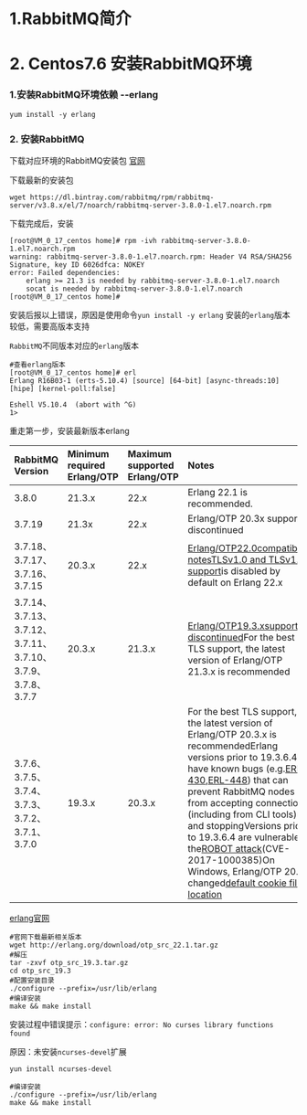 # 1.RabbitMQ简介

# 2. Centos7.6 安装RabbitMQ环境

### 1.安装RabbitMQ环境依赖 --erlang

```
yum install -y erlang
```

### 2. 安装RabbitMQ

下载对应环境的RabbitMQ安装包 [官网](https://www.rabbitmq.com/)

下载最新的安装包

```
wget https://dl.bintray.com/rabbitmq/rpm/rabbitmq-server/v3.8.x/el/7/noarch/rabbitmq-server-3.8.0-1.el7.noarch.rpm
```

下载完成后，安装

```
[root@VM_0_17_centos home]# rpm -ivh rabbitmq-server-3.8.0-1.el7.noarch.rpm 
warning: rabbitmq-server-3.8.0-1.el7.noarch.rpm: Header V4 RSA/SHA256 Signature, key ID 6026dfca: NOKEY
error: Failed dependencies:
    erlang >= 21.3 is needed by rabbitmq-server-3.8.0-1.el7.noarch
    socat is needed by rabbitmq-server-3.8.0-1.el7.noarch
[root@VM_0_17_centos home]#
```

安装后报以上错误，原因是使用命令`yun install -y erlang` 安装的`erlang`版本较低，需要高版本支持

`RabbitMQ`不同版本对应的`erlang`版本

```
#查看erlang版本
[root@VM_0_17_centos home]# erl
Erlang R16B03-1 (erts-5.10.4) [source] [64-bit] [async-threads:10] [hipe] [kernel-poll:false]

Eshell V5.10.4  (abort with ^G)
1>
```

重走第一步，安装最新版本erlang

| RabbitMQ Version | Minimum required Erlang/OTP | Maximum supported Erlang/OTP | Notes |
| :--- | :--- | :--- | :--- |
| 3.8.0 | 21.3.x | 22.x | Erlang 22.1 is recommended. |
| 3.7.19 | 21.3x | 22.x | Erlang/OTP 20.3x support  is  discontinued |
| 3.7.18、3.7.17、3.7.16、3.7.15 | 20.3.x | 22.x | [Erlang/OTP22.0compatibility notes](https://groups.google.com/forum/#!topic/rabbitmq-users/vcRLhpUdg_o)[TLSv1.0 and TLSv1.1 support](https://www.rabbitmq.com/ssl.html#tls-versions)is disabled by default on Erlang 22.x |
| 3.7.14、3.7.13、3.7.12、3.7.11、3.7.10、3.7.9、3.7.8、3.7.7 | 20.3.x | 21.3.x | [Erlang/OTP19.3.xsupport is discontinued](https://groups.google.com/forum/#!topic/rabbitmq-users/G4UJ9zbIYHs)For the best TLS support, the latest version of Erlang/OTP 21.3.x is recommended |
| 3.7.6、3.7.5、3.7.4、3.7.3、3.7.2、3.7.1、3.7.0 | 19.3.x | 20.3.x | For the best TLS support, the latest version of Erlang/OTP 20.3.x is recommendedErlang versions prior to 19.3.6.4 have known bugs \(e.g.[ERL-430](https://bugs.erlang.org/browse/ERL-430),[ERL-448](https://bugs.erlang.org/browse/ERL-448)\) that can prevent RabbitMQ nodes from accepting connections \(including from CLI tools\) and stoppingVersions prior to 19.3.6.4 are vulnerable to the[ROBOT attack](https://robotattack.org/)\(CVE-2017-1000385\)On Windows, Erlang/OTP 20.2 changed[default cookie file location](https://www.rabbitmq.com/cli.html) |

[erlang官网](https://www.erlang.org/)

```
#官网下载最新相关版本
wget http://erlang.org/download/otp_src_22.1.tar.gz
#解压
tar -zxvf otp_src_19.3.tar.gz
cd otp_src_19.3
#配置安装目录
./configure --prefix=/usr/lib/erlang
#编译安装
make && make install
```

安装过程中错误提示：`configure: error: No curses library functions found`

原因：未安装`ncurses-devel`扩展

```
yun install ncurses-devel

#编译安装
./configure --prefix=/usr/lib/erlang
make && make install
```



